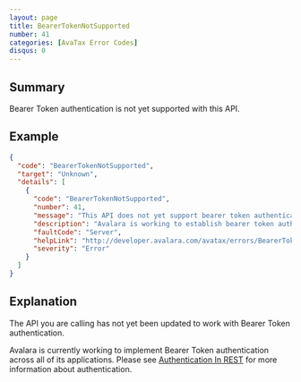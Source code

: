 ```yaml
---
layout: page
title: BearerTokenNotSupported
number: 41
categories: [AvaTax Error Codes]
disqus: 0
---
```


## Summary

Bearer Token authentication is not yet supported with this API.

## Example

```json
{
  "code": "BearerTokenNotSupported",
  "target": "Unknown",
  "details": [
    {
      "code": "BearerTokenNotSupported",
      "number": 41,
      "message": "This API does not yet support bearer token authentication.",
      "description": "Avalara is working to establish bearer token authentication throughout all APIs and services.  The API that you have called does not yet support bearer token authentication.  To call this API, please use username:password or accountid:licensekey authentication.",
      "faultCode": "Server",
      "helpLink": "http://developer.avalara.com/avatax/errors/BearerTokenNotSupported",
      "severity": "Error"
    }
  ]
}
```

## Explanation

The API you are calling has not yet been updated to work with Bearer Token authentication.

Avalara is currently working to implement Bearer Token authentication across all of its applications.  Please see <a href="http://developer.avalara.com/avatax/authentication-in-rest/">Authentication In REST</a> for more information about authentication.
